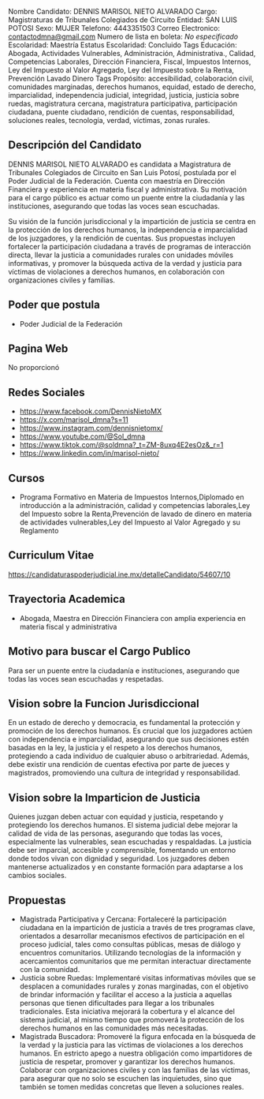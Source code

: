 Nombre Candidato: DENNIS MARISOL NIETO ALVARADO
Cargo: Magistraturas de Tribunales Colegiados de Circuito
Entidad: SAN LUIS POTOSI
Sexo: MUJER
Telefono: 4443351503
Correo Electronico: contactodmna@gmail.com
Numero de lista en boleta: *No especificado*
Escolaridad: Maestría
Estatus Escolaridad: Concluido
Tags Educación: Abogada, Actividades Vulnerables, Administración, Administrativa., Calidad, Competencias Laborales, Dirección Financiera, Fiscal, Impuestos Internos, Ley del Impuesto al Valor Agregado, Ley del Impuesto sobre la Renta, Prevención Lavado Dinero
Tags Propósito: accesibilidad, colaboración civil, comunidades marginadas, derechos humanos, equidad, estado de derecho, imparcialidad, independencia judicial, integridad, justicia, justicia sobre ruedas, magistratura cercana, magistratura participativa, participación ciudadana, puente ciudadano, rendición de cuentas, responsabilidad, soluciones reales, tecnología, verdad, víctimas, zonas rurales.


## Descripción del Candidato 

DENNIS MARISOL NIETO ALVARADO es candidata a Magistratura de Tribunales Colegiados de Circuito en San Luis Potosí, postulada por el Poder Judicial de la Federación. Cuenta con maestría en Dirección Financiera y experiencia en materia fiscal y administrativa. Su motivación para el cargo público es actuar como un puente entre la ciudadanía y las instituciones, asegurando que todas las voces sean escuchadas. 

Su visión de la función jurisdiccional y la impartición de justicia se centra en la protección de los derechos humanos, la independencia e imparcialidad de los juzgadores, y la rendición de cuentas. Sus propuestas incluyen fortalecer la participación ciudadana a través de programas de interacción directa, llevar la justicia a comunidades rurales con unidades móviles informativas, y promover la búsqueda activa de la verdad y justicia para víctimas de violaciones a derechos humanos, en colaboración con organizaciones civiles y familias.


## Poder que postula

- Poder Judicial de la Federación


## Pagina Web

No proporcionó


## Redes Sociales

- https://www.facebook.com/DennisNietoMX
- https://x.com/marisol_dmna?s=11
- https://www.instagram.com/dennisnietomx/
- https://www.youtube.com/@Sol_dmna
- https://www.tiktok.com/@soldmna?_t=ZM-8uxq4E2esOz&_r=1
- https://www.linkedin.com/in/marisol-nieto/


## Cursos

- Programa Formativo en Materia de Impuestos Internos,Diplomado en introducción a la administración, calidad y competencias laborales,Ley del Impuesto sobre la Renta,Prevención de lavado de dinero en materia de actividades vulnerables,Ley del Impuesto al Valor Agregado y su Reglamento


## Curriculum Vitae

https://candidaturaspoderjudicial.ine.mx/detalleCandidato/54607/10


## Trayectoria Academica

- Abogada, Maestra en Dirección Financiera con amplia experiencia en materia fiscal y administrativa


## Motivo para buscar el Cargo Publico

Para ser un puente entre la ciudadanía e instituciones, asegurando que todas las voces sean escuchadas y respetadas.


## Vision sobre la Funcion Jurisdiccional

En un estado de derecho y democracia, es fundamental la protección y promoción de los derechos humanos. Es crucial que los juzgadores actúen con independencia e imparcialidad, asegurando que sus decisiones estén basadas en la ley, la justicia y el respeto a los derechos humanos, protegiendo a cada individuo de cualquier abuso o arbitrariedad. Además, debe existir una rendición de cuentas efectiva por parte de jueces y magistrados, promoviendo una cultura de integridad y responsabilidad.


## Vision sobre la Imparticion de Justicia

Quienes juzgan deben actuar con equidad y justicia, respetando y protegiendo los derechos humanos. El sistema judicial debe mejorar la calidad de vida de las personas, asegurando que todas las voces, especialmente las vulnerables, sean escuchadas y respaldadas. La justicia debe ser imparcial, accesible y comprensible, fomentando un entorno donde todos vivan con dignidad y seguridad. Los juzgadores deben mantenerse actualizados y en constante formación para adaptarse a los cambios sociales.


## Propuestas

- Magistrada Participativa y Cercana: Fortaleceré la participación ciudadana en la impartición de justicia a través de tres programas clave, orientados a desarrollar mecanismos efectivos de participación en el proceso judicial, tales como consultas públicas, mesas de diálogo y encuentros comunitarios. Utilizando tecnologías de la información y acercamientos comunitarios que me permitan interactuar directamente con la comunidad.
- Justicia sobre Ruedas: Implementaré visitas informativas móviles que se desplacen a comunidades rurales y zonas marginadas, con el objetivo de brindar información y facilitar el acceso a la justicia a aquellas personas que tienen dificultades para llegar a los tribunales tradicionales. Esta iniciativa mejorará la cobertura y el alcance del sistema judicial, al mismo tiempo que promoverá la protección de los derechos humanos en las comunidades más necesitadas.
- Magistrada Buscadora: Promoveré la figura enfocada en la búsqueda de la verdad y la justicia para las víctimas de violaciones a los derechos humanos. En estricto apego a nuestra obligación como impartidores de justicia de respetar, promover y garantizar los derechos humanos. Colaborar con organizaciones civiles y con las familias de las víctimas, para asegurar que no solo se escuchen las inquietudes, sino que también se tomen medidas concretas que lleven a soluciones reales.

